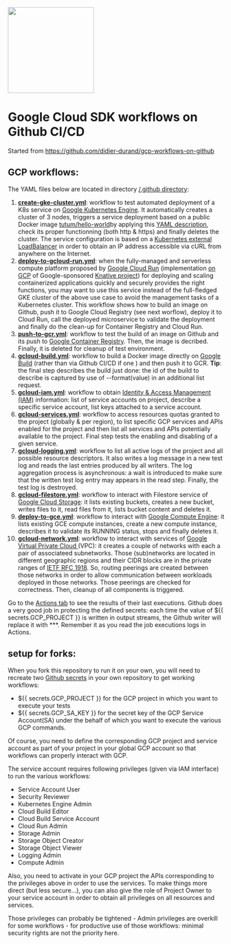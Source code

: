<img src="https://github.com/didier-durand/gcp-workflows-on-github/blob/master/img/g_cloud.png" height="200">

# Google Cloud SDK workflows on Github CI/CD

Started from https://github.com/didier-durand/gcp-workflows-on-github

## GCP workflows:

The YAML files below are located in directory [/.github directory](https://github.com/didier-durand/gcp-workflows-on-github/tree/master/.github/workflows):


1. **[create-gke-cluster.yml](https://github.com/didier-durand/gcp-workflows-on-github/blob/master/.github/workflows/create-gke-cluster.yml)**: workflow to test automated deployment of a K8s service on [Google Kubernetes Engine](https://cloud.google.com/kubernetes-engine/docs/concepts/kubernetes-engine-overview). It automatically creates a cluster of 3 nodes, triggers a service deployment based on a public Docker image [tutum/hello-world](https://hub.docker.com/r/tutum/hello-world/)by applying this [YAML description](https://github.com/didier-durand/gcp-workflows-on-github/blob/master/kubernetes/tutum-hello-world.yaml), check its proper functionning (both http & https) and finally deletes the cluster. The service configuration is based on a [Kubernetes external LoadBalancer](https://kubernetes.io/docs/tasks/access-application-cluster/create-external-load-balancer/) in order to obtain an IP address accessible via cURL from anywhere on the Internet.
2. **[deploy-to-gcloud-run.yml](https://github.com/didier-durand/gcp-workflows-on-github/blob/master/.github/workflows/deploy-to-gcloud-run.yml)**: when the fully-managed and serverless compute platform proposed by [Google Cloud Run](https://cloud.google.com/run) (implementation [on GCP](https://cloud.google.com/knative) of Google-sponsored [Knative project](https://knative.dev/)) for deploying and scaling containerized applications quickly and securely provides the right functions, you may want to use this service instead of the full-fledged GKE cluster of the above use case to avoid the management tasks of a Kubernetes cluster. This workflow shows how to build an image on Github, push it to Google Cloud Registry (see next worflow), deploy it to Cloud Run, call the deployed microservice to validate the deployment and finally do the clean-up for Container Registry and Cloud Run.
3. **[push-to-gcr.yml](https://github.com/didier-durand/gcp-workflows-on-github/blob/master/.github/workflows/push-to-gcr.yml)**: workflow to test the build of an image on Github and its push to [Google Container Registry](https://cloud.google.com/container-registry/docs/overview). Then, the image is decribed. Finally, it is deleted for cleanup of test environment.
4. **[gcloud-build.yml](https://github.com/didier-durand/gcp-workflows-on-github/blob/master/.github/workflows/gcloud-build.yml)**: workflow to build a Docker image directly on [Google Build](https://cloud.google.com/cloud-build) (rather than via Github CI/CD if one ) and then push it to GCR. **Tip**: the final step describes the build just done: the id of the build to describe is captured by use of --format(value) in an additional list request.
5. **[gcloud-iam.yml](https://github.com/didier-durand/gcp-workflows-on-github/blob/master/.github/workflows/gcloud-iam.yml)**: workflow to obtain [Identity & Access Management (IAM)](https://cloud.google.com/iam) information: list of service accounts on project, describe a specific service account, list keys attached to a service account.
6. **[gcloud-services.yml](https://github.com/didier-durand/gcp-workflows-on-github/blob/master/.github/workflows/gcloud-services.yml)**: workflow to access resources quotas granted to the project (globally & per region), to list specific GCP services and APIs enabled for the project and then list all services and APIs potentially available to the project. Final step tests the enabling and disabling of a given service.
7. **[gcloud-logging.yml](https://github.com/didier-durand/gcp-workflows-on-github/blob/master/.github/workflows/gcloud-logging.yml)**: workflow to list all active logs of the project and all possible resource descriptors. It also writes a log message in a new test log and reads the last entries produced by all writers. The log aggregation process is asynchronous: a wait is introduced to make sure that the written test log entry may appears in the read step. Finally, the test log is destroyed.
8. **[gcloud-filestore.yml](https://github.com/didier-durand/gcp-workflows-on-github/blob/master/.github/workflows/gcloud-filestore.yml)**: workflow to interact with Filestore service of [Google Cloud Storage](https://cloud.google.com/storage): it lists existing buckets, creates a new bucket, writes files to it, read files from it, lists bucket content and deletes it.
9. **[deploy-to-gce.yml](https://github.com/didier-durand/gcp-workflows-on-github/blob/master/.github/workflows/deploy-to-gce.yml)**: workflow to interact with [Google Compute Engine](https://cloud.google.com/compute): it lists existing GCE compute instances, create a new compute instance, describes it to validate its RUNNING status, stops and finally deletes it.
10. **[gcloud-network.yml](https://github.com/didier-durand/gcp-workflows-on-github/blob/master/.github/workflows/gcloud-network.yml)**: workflow to interact with services of [Google Virtual Private Cloud ](https://cloud.google.com/vpc) (VPC): it creates a couple of networks with each a pair of associateed subnetworks. Those (sub)networks are located in different geographic regions and their CIDR blocks are in the private ranges of [IETF RFC 1918](https://tools.ietf.org/html/rfc1918). So, routing peerings are created between those networks in order to allow communication between workloads deployed in those networks. Those peerings are checked for correctness. Then, cleanup of all components is triggered.

Go to the [Actions tab](https://github.com/didier-durand/gcp-workflows-on-github/actions) to see the results of their last executions. Github does a very good job in protecting the defined secrets: each time the value of ${{ secrets.GCP_PROJECT }} is written in output streams, the Github writer will replace it with ***. Remember it as you read the job executions logs in Actions.

## setup for forks:

When you fork this repository to run it on your own, you will need to recreate two [Github secrets](https://docs.github.com/en/actions/configuring-and-managing-workflows/using-variables-and-secrets-in-a-workflow) in your own repository to get working workflows: 

- ${{ secrets.GCP_PROJECT }} for the GCP project in which you want to execute your tests  
- ${{ secrets.GCP_SA_KEY }} for the secret key of the GCP Service Account(SA) under the behalf of which you want to execute the various GCP commands.

Of course, you need to define the corresponding GCP project and service account as part of your project in your global GCP account so that workflows can properly interact with GCP.

The service account requires following privileges (given via IAM interface) to run the various workflows:

- Service Account User
- Security Reviewer
- Kubernetes Engine Admin
- Cloud Build Editor
- Cloud Build Service Account
- Cloud Run Admin
- Storage Admin
- Storage Object Creator
- Storage Object Viewer
- Logging Admin
- Compute Admin

Also, you need to activate in your GCP project the APIs corresponding to the privileges above in order to use the services. To make things more direct (but less secure...), you can also give the role of Project Owner to your service account in order to obtain all privileges on all resources and services.

Those privileges can probably be tightened - Admin privileges are overkill for some workflows - for productive use of those workflows: minimal security rights are not the priority here.